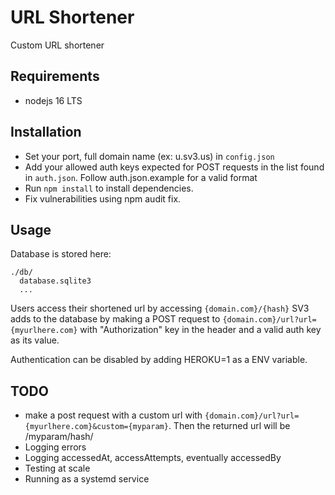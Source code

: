 # URL Shortener

Custom URL shortener

## Requirements
- nodejs 16 LTS

## Installation
- Set your port, full domain name (ex: u.sv3.us) in `config.json`
- Add your allowed auth keys expected for POST requests in the list found in `auth.json`. Follow auth.json.example for a valid format
- Run `npm install` to install dependencies.
- Fix vulnerabilities using npm audit fix.

## Usage
Database is stored here:
```
./db/
  database.sqlite3
  ...
```
Users access their shortened url by accessing `{domain.com}/{hash}`
SV3 adds to the database by making a POST request to `{domain.com}/url?url={myurlhere.com}` with "Authorization" key in the header and a valid auth key as its value.

Authentication can be disabled by adding HEROKU=1 as a ENV variable.

## TODO
- make a post request with a custom url with `{domain.com}/url?url={myurlhere.com}&custom={myparam}`. Then the returned url will be /myparam/hash/
- Logging errors
- Logging accessedAt, accessAttempts, eventually accessedBy
- Testing at scale
- Running as a systemd service